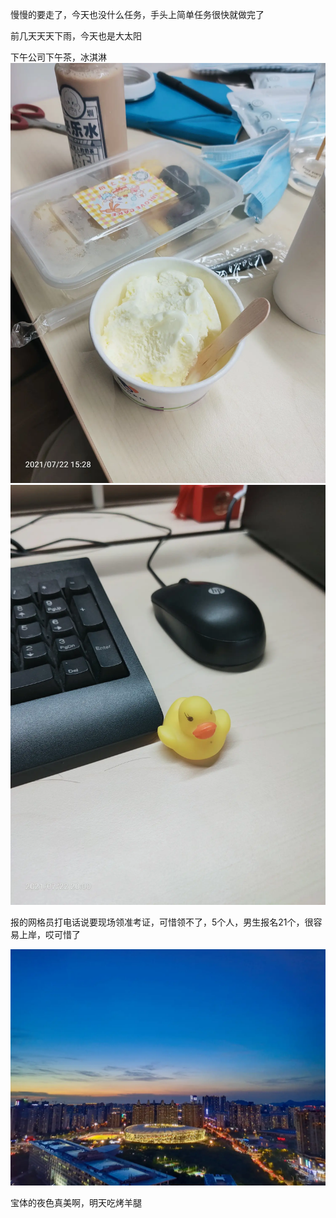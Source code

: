 慢慢的要走了，今天也没什么任务，手头上简单任务很快就做完了

前几天天天下雨，今天也是大太阳

下午公司下午茶，冰淇淋
![](../img/6904315-ba067618b81426a7.jpg)
![](../img/6904315-5fea1fd4cf6c9595.jpg)


报的网格员打电话说要现场领准考证，可惜领不了，5个人，男生报名21个，很容易上岸，哎可惜了

![](../img/6904315-cce25df1031b2e8c.jpg)

宝体的夜色真美啊，明天吃烤羊腿
